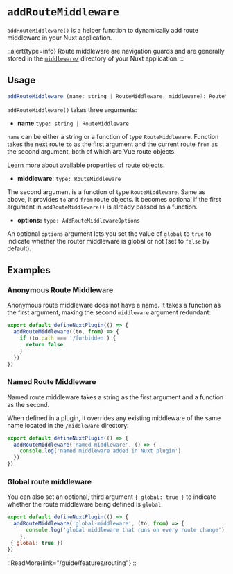 # `addRouteMiddleware`

`addRouteMiddleware()` is a helper function to dynamically add route middleware in your Nuxt application.

::alert{type=info}
Route middleware are navigation guards and are generally stored in the [`middleware/`](/guide/directory-structure/middleware) directory of your Nuxt application.
::

## Usage

```js
addRouteMiddleware (name: string | RouteMiddleware, middleware?: RouteMiddleware, options: AddRouteMiddlewareOptions = {})
```

`addRouteMiddleware()` takes three arguments:

- **name** `type: string | RouteMiddleware`

`name` can be either a string or a function of type `RouteMiddleware`. Function takes the next route `to` as the first argument and the current route `from` as the second argument, both of which are Vue route objects.

Learn more about available properties of [route objects](/api/composables/use-route).

- **middleware**: `type: RouteMiddleware`

The second argument is a function of type `RouteMiddleware`. Same as above, it provides `to` and `from` route objects. It becomes optional if the first argument in `addRouteMiddleware()` is already passed as a function.

- **options:** `type: AddRouteMiddlewareOptions`  

An optional `options` argument lets you set the value of `global` to `true` to indicate whether the router middleware is global or not (set to `false` by default).

## Examples

### Anonymous Route Middleware

Anonymous route middleware does not have a name. It takes a function as the first argument, making the second `middleware` argument redundant:

```ts [plugins/my-plugin.ts]
export default defineNuxtPlugin(() => {
  addRouteMiddleware((to, from) => {
    if (to.path === '/forbidden') {
      return false
    }
  })
})
```

### Named Route Middleware

Named route middleware takes a string as the first argument and a function as the second.

When defined in a plugin, it overrides any existing middleware of the same name located in the `/middleware` directory:

```ts [plugins/my-plugin.ts]
export default defineNuxtPlugin(() => {
  addRouteMiddleware('named-middleware', () => {
    console.log('named middleware added in Nuxt plugin')
  })
})
```

### Global route middleware

You can also set  an optional, third argument `{ global: true }` to indicate whether the route middleware being defined is `global`.

```js [plugins/my-plugin.ts]
export default defineNuxtPlugin(() => {
  addRouteMiddleware('global-middleware', (to, from) => {
      console.log('global middleware that runs on every route change')
    }, 
 { global: true })
})
```

::ReadMore{link="/guide/features/routing"}
::
